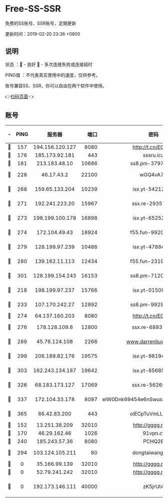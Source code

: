 # Free-SS-SSR

免费的SS账号、SSR账号，定期更新

更新时间：2019-02-20 23:36 +0800

## 说明

状态     ：🙂 - 良好 🙁 - 多次连接失败或连接超时

PING值   ：不代表真实使用中的速度，仅供参考。

账号兼容SS、SSR，你可以自由在两个软件中使用。

👉[扫码页面](https://liesauer.github.io/free-ss-ssr.github.io/)👈

## 账号

|-|PING|服务器|端口|密码|加密方式|区域|
|:----:|:----:|:-----:|-----:|:----:|:----:|:----:|
|🙂|157|194.156.120.127|8080|http://t.cn/EGJIyrl|rc4-md5|RU|
|🙂|176|185.173.92.181|443|sssru.icu|rc4-md5|RU|
|🙂|181|213.183.48.10|10686|ss8.pm-37975412|rc4-md5|RU|
|🙂|228|46.17.43.2|22100|wGQ4vA7D|aes-256-gcm|RU|
|🙂|268|159.65.133.204|10239|isx.yt-54212354|aes-256-cfb|SG|
|🙂|271|192.241.223.20|15967|ssx.re-29357040|aes-256-cfb|US|
|🙂|273|198.199.100.178|16898|isx.yt-65252361|aes-256-cfb|US|
|🙂|274|172.104.49.43|18924|f55.fun-99200457|aes-256-cfb|SG|
|🙂|279|128.199.97.239|10486|isx.yt-47884262|aes-256-cfb|SG|
|🙂|280|139.162.11.113|12434|f55.fun-23190804|aes-256-cfb|SG|
|🙂|301|128.199.154.243|16153|ss8.pm-71203520|aes-256-cfb|SG|
|🙂|218|198.199.97.237|15766|isx.yt-01508812|aes-256-cfb|US|
|🙂|233|107.170.242.27|12892|ss8.pm-99298452|aes-256-cfb|US|
|🙂|274|64.137.160.203|8080|http://t.cn/EGJIyrl|rc4-md5|CA|
|🙂|276|178.128.109.8|12800|ssx.re-68937951|aes-256-cfb|SG|
|🙂|289|45.76.124.108|2266|www.darrenliuwei.com|aes-256-cfb|AU|
|🙂|299|206.189.82.176|19575|isx.yt-98194618|aes-256-cfb|SG|
|🙂|303|162.243.134.187|19642|isx.yt-85685509|aes-256-cfb|US|
|🙂|326|68.183.173.127|17069|ssx.re-56266440|aes-256-cfb|US|
|🙂|337|172.104.33.178|8097|eIW0Dnk69454e6nSwuspv9DmS201tQ0D|aes-256-cfb|SG|
|🙂|365|66.42.83.200|443|oiECpTuVmLLxk4Ts|aes-256-cfb|US|
|🙁|152|13.251.38.209|32010|http://gggg.rocks|chacha20|SG|
|🙁|170|46.29.162.46|1026|91vpn.cf|rc4-md5|RU|
|🙁|240|185.243.57.36|8080|PCHQ2E|rc4-md5|US|
|🙁|294|103.124.105.211|80|dongtaiwang.com|aes-256-cfb|US|
|🙁|0|35.166.99.139|32010|http://gggg.rocks|chacha20|US|
|🙁|0|52.79.241.242|32010|http://gggg.rocks|chacha20|KR|
|🙁|0|192.173.146.111|40000|zK5jrUt4|chacha20-ietf-poly1305|US|
